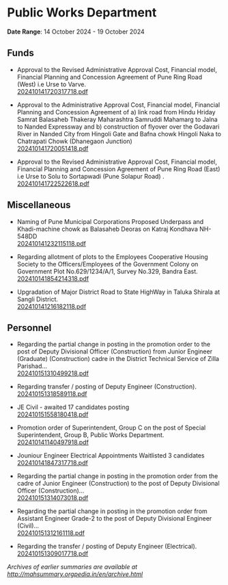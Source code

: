 # Public Works Department

**Date Range**: 14 October 2024 - 19 October 2024


## Funds
- Approval to the Revised Administrative Approval Cost, Financial model, Financial Planning and  Concession Agreement of Pune Ring Road (West) i.e Urse to Varve.\
  [202410141720317718.pdf](https://gr.maharashtra.gov.in/Site/Upload/Government%20Resolutions/English/202410141720317718.pdf)

- Approval to the Administrative Approval Cost, Financial model, Financial Planning and  Concession  Agreement of  a) link road from Hindu Hriday Samrat Balasaheb Thakeray Maharashtra Samruddi Mahamarg to Jalna to Nanded Expressway and b) construction of flyover over the Godavari  River in Nanded City from Hingoli Gate and Bafna chowk Hingoli Naka to Chatrapati Chowk (Dhanegaon Junction)\
  [202410141720051418.pdf](https://gr.maharashtra.gov.in/Site/Upload/Government%20Resolutions/English/202410141720051418.pdf)

- Approval to the Revised Administrative Approval Cost, Financial model, Financial Planning and Concession Agreement of Pune Ring Road (East) i.e Urse to Solu  to Sortapwadi (Pune Solapur Road) .\
  [202410141722522618.pdf](https://gr.maharashtra.gov.in/Site/Upload/Government%20Resolutions/English/202410141722522618.pdf)

## Miscellaneous
- Naming of Pune Municipal Corporations Proposed Underpass and Khadi-machine chowk as Balasaheb Deoras on Katraj Kondhava NH-548DD\
  [202410141232115118.pdf](https://gr.maharashtra.gov.in/Site/Upload/Government%20Resolutions/English/202410141232115118.pdf)

- Regarding allotment of plots to the Employees Cooperative Housing Society to the Officers/Employees of the Government Colony on Government Plot No.629/1234/A/1, Survey No.329, Bandra East.\
  [202410141854214318.pdf](https://gr.maharashtra.gov.in/Site/Upload/Government%20Resolutions/English/202410141854214318.pdf)

- Upgradation of Major District Road to State HighWay in Taluka Shirala at Sangli District.\
  [202410141216182118.pdf](https://gr.maharashtra.gov.in/Site/Upload/Government%20Resolutions/English/202410141216182118.pdf)

## Personnel
- Regarding the partial change in posting in the promotion order to the post of Deputy Divisional Officer (Construction) from Junior Engineer (Graduate) (Construction) cadre in the District Technical Service of Zilla Parishad...\
  [202410151310499218.pdf](https://gr.maharashtra.gov.in/Site/Upload/Government%20Resolutions/English/202410151310499218.pdf)

- Regarding transfer / posting of Deputy Engineer (Construction).\
  [202410151318589118.pdf](https://gr.maharashtra.gov.in/Site/Upload/Government%20Resolutions/English/202410151318589118.pdf)

- JE Civil - awaited 17 candidates posting\
  [202410151558180418.pdf](https://gr.maharashtra.gov.in/Site/Upload/Government%20Resolutions/English/202410151558180418.pdf)

- Promotion order of Superintendent, Group C on the post of Special Superintendent, Group B, Public Works Department.\
  [202410141140497918.pdf](https://gr.maharashtra.gov.in/Site/Upload/Government%20Resolutions/English/202410141140497918.pdf)

- Jouniour Engineer Electrical Appointments  Waitlisted 3 candidates\
  [202410141847317718.pdf](https://gr.maharashtra.gov.in/Site/Upload/Government%20Resolutions/English/202410141847317718.pdf)

- Regarding the partial change in posting in the promotion order from the cadre of Junior Engineer (Construction) to the post of Deputy Divisional Officer (Construction)...\
  [202410151314073018.pdf](https://gr.maharashtra.gov.in/Site/Upload/Government%20Resolutions/English/202410151314073018.pdf)

- Regarding the partial change in posting in the promotion order from Assistant Engineer Grade-2 to the post of Deputy Divisional Engineer (Civil)...\
  [202410151312161118.pdf](https://gr.maharashtra.gov.in/Site/Upload/Government%20Resolutions/English/202410151312161118.pdf)

- Regarding the transfer / posting of Deputy Engineer (Electrical).\
  [202410151309017718.pdf](https://gr.maharashtra.gov.in/Site/Upload/Government%20Resolutions/English/202410151309017718.pdf)


*Archives of earlier summaries are available at http://mahsummary.orgpedia.in/en/archive.html*